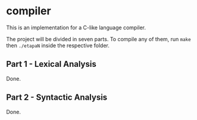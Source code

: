 # compiler
This is an implementation for a C-like language compiler. 

The project will be divided in seven parts. To compile any of them, run `make` then `./etapaN` inside the respective folder.

## Part 1 - Lexical Analysis
Done.

## Part 2 - Syntactic Analysis
Done.
